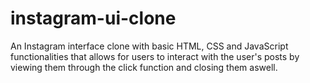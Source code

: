 # instagram-ui-clone

An Instagram interface clone with basic HTML, CSS and JavaScript functionalities that allows for users to interact with the user's posts by viewing them through the click function and closing them aswell.
